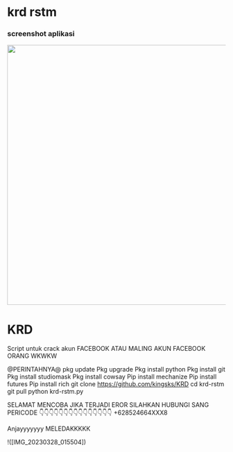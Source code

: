 # krd rstm


### screenshot aplikasi




<img src="https://github.com/kingsks/KRD/issues/3#issue-1642567362" width="600px">  







# KRD
Script untuk crack akun FACEBOOK
ATAU MALING AKUN FACEBOOK ORANG WKWKW

@PERINTAHNYA@
pkg update
Pkg upgrade
Pkg install python
Pkg install git
Pkg install studiomask
Pkg install cowsay
Pip install mechanize
Pip install futures
Pip install rich
git clone https://github.com/kingsks/KRD
cd krd-rstm
git pull
python krd-rstm.py

SELAMAT MENCOBA JIKA TERJADI EROR
SILAHKAN HUBUNGI SANG PERICODE
👇👇👇👇👇👇👇👇👇👇👇👇👇👇👇
+628524664XXX8

Anjayyyyyyy MELEDAKKKKK

!([IMG_20230328_015504])
